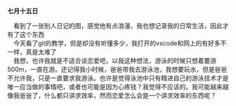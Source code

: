 **七月十五日**  

&ensp;&ensp;看到了一张别人日记的图，感觉他有点浪漫，我也想记录我的日常生活，因此才有了这个东西  
&ensp;&ensp;今天看了git的教学，但是却没有听懂多少，我打开的vscode和网上的有好多不一样，真是太难了  
&ensp;&ensp;我想，也许我就是不适合谈恋爱吧，以我这种想法，游泳的时候只想着要游500m，一直在游。还记得我小时候，爸爸带我去游泳池，我想要玩水，但是爸爸不允许我，只是一直要求我游泳。也许是觉得泳池中只有精进自己的游泳技术才是唯一应当做的事情吧，或者也可能是因为心疼钱？我觉得不应该的。我可能越来越像我爸爸了，什么都只讲求效率，然而恋爱怎么会是一个讲求效率的东西呢？
